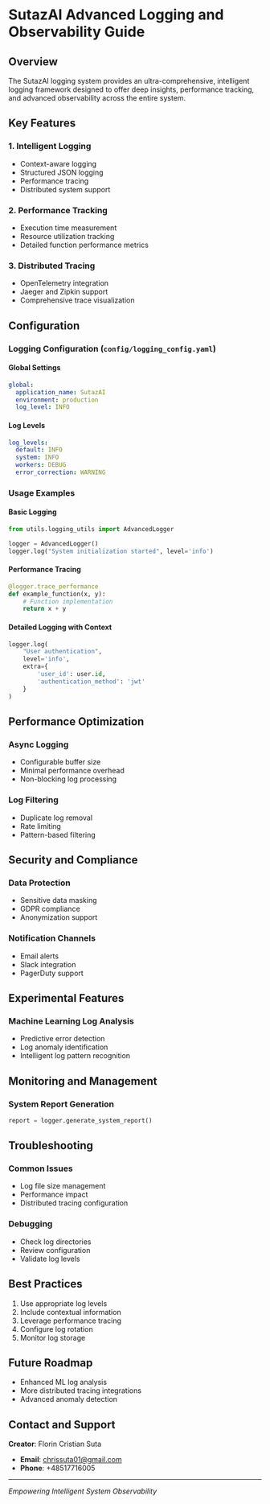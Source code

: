 # SutazAI Advanced Logging and Observability Guide

## Overview

The SutazAI logging system provides an ultra-comprehensive, intelligent logging framework designed to offer deep insights, performance tracking, and advanced observability across the entire system.

## Key Features

### 1. Intelligent Logging

- Context-aware logging
- Structured JSON logging
- Performance tracing
- Distributed system support

### 2. Performance Tracking

- Execution time measurement
- Resource utilization tracking
- Detailed function performance metrics

### 3. Distributed Tracing

- OpenTelemetry integration
- Jaeger and Zipkin support
- Comprehensive trace visualization

## Configuration

### Logging Configuration (`config/logging_config.yaml`)

#### Global Settings

```yaml
global:
  application_name: SutazAI
  environment: production
  log_level: INFO
```

#### Log Levels

```yaml
log_levels:
  default: INFO
  system: INFO
  workers: DEBUG
  error_correction: WARNING
```

### Usage Examples

#### Basic Logging

```python
from utils.logging_utils import AdvancedLogger

logger = AdvancedLogger()
logger.log("System initialization started", level='info')
```

#### Performance Tracing

```python
@logger.trace_performance
def example_function(x, y):
    # Function implementation
    return x + y
```

#### Detailed Logging with Context

```python
logger.log(
    "User authentication", 
    level='info', 
    extra={
        'user_id': user.id,
        'authentication_method': 'jwt'
    }
)
```

## Performance Optimization

### Async Logging

- Configurable buffer size
- Minimal performance overhead
- Non-blocking log processing

### Log Filtering

- Duplicate log removal
- Rate limiting
- Pattern-based filtering

## Security and Compliance

### Data Protection

- Sensitive data masking
- GDPR compliance
- Anonymization support

### Notification Channels

- Email alerts
- Slack integration
- PagerDuty support

## Experimental Features

### Machine Learning Log Analysis

- Predictive error detection
- Log anomaly identification
- Intelligent log pattern recognition

## Monitoring and Management

### System Report Generation

```python
report = logger.generate_system_report()
```

## Troubleshooting

### Common Issues

- Log file size management
- Performance impact
- Distributed tracing configuration

### Debugging

- Check log directories
- Review configuration
- Validate log levels

## Best Practices

1. Use appropriate log levels
2. Include contextual information
3. Leverage performance tracing
4. Configure log rotation
5. Monitor log storage

## Future Roadmap

- Enhanced ML log analysis
- More distributed tracing integrations
- Advanced anomaly detection

## Contact and Support

**Creator**: Florin Cristian Suta

- **Email**: <chrissuta01@gmail.com>
- **Phone**: +48517716005

---

*Empowering Intelligent System Observability*
